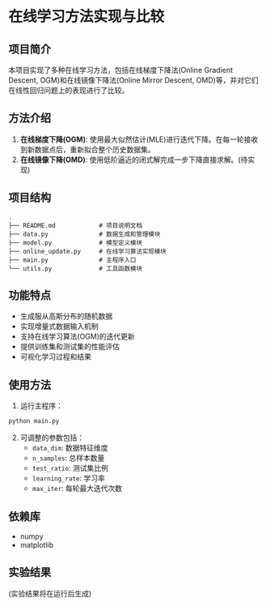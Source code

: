 # 在线学习方法实现与比较

## 项目简介
本项目实现了多种在线学习方法，包括在线梯度下降法(Online Gradient Descent, OGM)和在线镜像下降法(Online Mirror Descent, OMD)等，并对它们在线性回归问题上的表现进行了比较。

## 方法介绍
1. **在线梯度下降(OGM)**: 使用最大似然估计(MLE)进行迭代下降。在每一轮接收到新数据点后，重新拟合整个历史数据集。
2. **在线镜像下降(OMD)**: 使用低阶逼近的闭式解完成一步下降直接求解。(待实现)

## 项目结构
```
.
├── README.md            # 项目说明文档
├── data.py              # 数据生成和管理模块
├── model.py             # 模型定义模块
├── online_update.py     # 在线学习算法实现模块
├── main.py              # 主程序入口
└── utils.py             # 工具函数模块
```

## 功能特点
- 生成服从高斯分布的随机数据
- 实现增量式数据输入机制
- 支持在线学习算法(OGM)的迭代更新
- 提供训练集和测试集的性能评估
- 可视化学习过程和结果

## 使用方法
1. 运行主程序：
```bash
python main.py
```

2. 可调整的参数包括：
   - `data_dim`: 数据特征维度
   - `n_samples`: 总样本数量
   - `test_ratio`: 测试集比例
   - `learning_rate`: 学习率
   - `max_iter`: 每轮最大迭代次数

## 依赖库
- numpy
- matplotlib

## 实验结果
(实验结果将在运行后生成) 